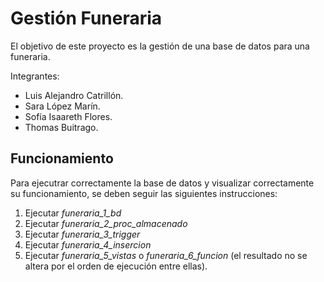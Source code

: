 # Gestión Funeraria

El objetivo de este proyecto es la gestión de una base de datos para una funeraria.

Integrantes: 
- Luis Alejandro Catrillón.
- Sara López Marín.
- Sofía Isaareth Flores.
- Thomas Buitrago.

## Funcionamiento
Para ejecutrar correctamente la base de datos y visualizar correctamente su funcionamiento, se deben seguir las siguientes instrucciones: 
1. Ejecutar _funeraria_1_bd_
2. Ejecutar _funeraria_2_proc_almacenado_
3. Ejecutar _funeraria_3_trigger_ 
4. Ejecutar _funeraria_4_insercion_ 
5. Ejecutar _funeraria_5_vistas_ o _funeraria_6_funcion_ (el resultado no se altera por el orden de ejecución entre ellas).
